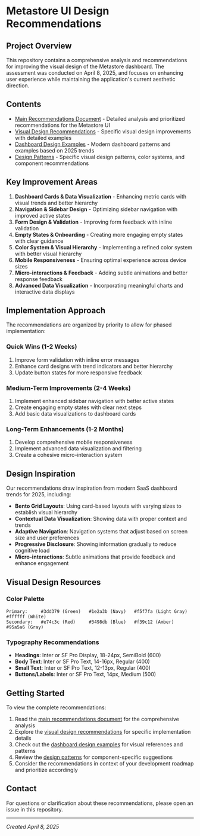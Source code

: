 # Metastore UI Design Recommendations

## Project Overview
This repository contains a comprehensive analysis and recommendations for improving the visual design of the Metastore dashboard. The assessment was conducted on April 8, 2025, and focuses on enhancing user experience while maintaining the application's current aesthetic direction.

## Contents

- [Main Recommendations Document](metastore-ui-recommendations.md) - Detailed analysis and prioritized recommendations for the Metastore UI
- [Visual Design Recommendations](metastore-visual-recommendations.md) - Specific visual design improvements with detailed examples
- [Dashboard Design Examples](dashboard-examples.md) - Modern dashboard patterns and examples based on 2025 trends
- [Design Patterns](design-patterns.md) - Specific visual design patterns, color systems, and component recommendations

## Key Improvement Areas

1. **Dashboard Cards & Data Visualization** - Enhancing metric cards with visual trends and better hierarchy
2. **Navigation & Sidebar Design** - Optimizing sidebar navigation with improved active states
3. **Form Design & Validation** - Improving form feedback with inline validation
4. **Empty States & Onboarding** - Creating more engaging empty states with clear guidance
5. **Color System & Visual Hierarchy** - Implementing a refined color system with better visual hierarchy
6. **Mobile Responsiveness** - Ensuring optimal experience across device sizes
7. **Micro-interactions & Feedback** - Adding subtle animations and better response feedback
8. **Advanced Data Visualization** - Incorporating meaningful charts and interactive data displays

## Implementation Approach

The recommendations are organized by priority to allow for phased implementation:

### Quick Wins (1-2 Weeks)
1. Improve form validation with inline error messages
2. Enhance card designs with trend indicators and better hierarchy
3. Update button states for more responsive feedback

### Medium-Term Improvements (2-4 Weeks)
1. Implement enhanced sidebar navigation with better active states
2. Create engaging empty states with clear next steps
3. Add basic data visualizations to dashboard cards

### Long-Term Enhancements (1-2 Months)
1. Develop comprehensive mobile responsiveness
2. Implement advanced data visualization and filtering
3. Create a cohesive micro-interaction system

## Design Inspiration

Our recommendations draw inspiration from modern SaaS dashboard trends for 2025, including:

- **Bento Grid Layouts**: Using card-based layouts with varying sizes to establish visual hierarchy
- **Contextual Data Visualization**: Showing data with proper context and trends
- **Adaptive Navigation**: Navigation systems that adjust based on screen size and user preferences
- **Progressive Disclosure**: Showing information gradually to reduce cognitive load
- **Micro-interactions**: Subtle animations that provide feedback and enhance engagement

## Visual Design Resources

### Color Palette
```
Primary:     #3dd379 (Green)   #1e2a3b (Navy)   #f5f7fa (Light Gray)   #ffffff (White)
Secondary:   #e74c3c (Red)     #3498db (Blue)   #f39c12 (Amber)        #95a5a6 (Gray)
```

### Typography Recommendations
- **Headings**: Inter or SF Pro Display, 18-24px, SemiBold (600)
- **Body Text**: Inter or SF Pro Text, 14-16px, Regular (400)
- **Small Text**: Inter or SF Pro Text, 12-13px, Regular (400)
- **Buttons/Labels**: Inter or SF Pro Text, 14px, Medium (500)

## Getting Started

To view the complete recommendations:

1. Read the [main recommendations document](metastore-ui-recommendations.md) for the comprehensive analysis
2. Explore the [visual design recommendations](metastore-visual-recommendations.md) for specific implementation details
3. Check out the [dashboard design examples](dashboard-examples.md) for visual references and patterns
4. Review the [design patterns](design-patterns.md) for component-specific suggestions
5. Consider the recommendations in context of your development roadmap and prioritize accordingly

## Contact

For questions or clarification about these recommendations, please open an issue in this repository.

---

*Created April 8, 2025*
